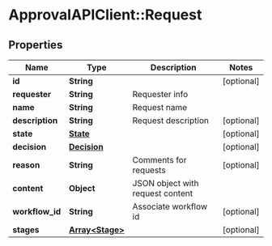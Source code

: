 # ApprovalAPIClient::Request

## Properties
Name | Type | Description | Notes
------------ | ------------- | ------------- | -------------
**id** | **String** |  | [optional] 
**requester** | **String** | Requester info | 
**name** | **String** | Request name | 
**description** | **String** | Request description | [optional] 
**state** | [**State**](State.md) |  | [optional] 
**decision** | [**Decision**](Decision.md) |  | [optional] 
**reason** | **String** | Comments for requests | [optional] 
**content** | **Object** | JSON object with request content | 
**workflow_id** | **String** | Associate workflow id | [optional] 
**stages** | [**Array&lt;Stage&gt;**](Stage.md) |  | [optional] 


